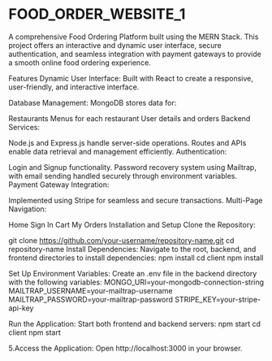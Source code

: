 # FOOD_ORDER_WEBSITE_1
A comprehensive Food Ordering Platform built using the MERN Stack. This project offers an interactive and dynamic user interface, secure authentication, and seamless integration with payment gateways to provide a smooth online food ordering experience.

Features
Dynamic User Interface:
Built with React to create a responsive, user-friendly, and interactive interface.

Database Management:
MongoDB stores data for:

Restaurants
Menus for each restaurant
User details and orders
Backend Services:

Node.js and Express.js handle server-side operations.
Routes and APIs enable data retrieval and management efficiently.
Authentication:

Login and Signup functionality.
Password recovery system using Mailtrap, with email sending handled securely through environment variables.
Payment Gateway Integration:

Implemented using Stripe for seamless and secure transactions.
Multi-Page Navigation:

Home
Sign In
Cart
My Orders
Installation and Setup
Clone the Repository:

git clone https://github.com/your-username/repository-name.git
cd repository-name
Install Dependencies: Navigate to the root, backend, and frontend directories to install dependencies: npm install cd client npm install

Set Up Environment Variables: Create an .env file in the backend directory with the following variables: MONGO_URI=your-mongodb-connection-string MAILTRAP_USERNAME=your-mailtrap-username MAILTRAP_PASSWORD=your-mailtrap-password STRIPE_KEY=your-stripe-api-key

Run the Application: Start both frontend and backend servers: npm start cd client npm start

5.Access the Application: Open http://localhost:3000 in your browser.

